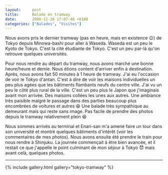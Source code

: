 ```yaml
---
layout:     post
title:      Balade en tramway
date:       2008-12-28 17:07:48 +0100
categories: ["Balades", "Visites"]
---
```


Nous avons pris le dernier tramway (pas en heure, mais en existence :wink:) de Tokyo depuis Minowa-bashi pour
aller à Waseda. Waseda est un peu le Kyoto de Tokyo. C'est la cité étudiante de Tokyo. C'est un peu par-là qu'on
retrouve quelques universités.

<!--more-->

Pour nous rendre au départ du tramway, nous avons marché une bonne heure/heure et demie. Nous étions content
d'arriver enfin à destination. Après, nous avons fait 50 minutes à 1 heure de tramway. J'ai eu l'occasion de voir
le Tokyo d'antan. C'est à dire de voir les maisons individuelles un peu plus agées que les bâtiments flambants
neufs du centre ville. J'ai vu un peu le côté plus rural de la ville. C'est un peu plus le Japon que j'imaginais
avant mon arrivée. Des maisons collées les unes aux autres. Une ambiance très paisible malgré le passage dans des
parties beaucoup plus encombrées de voitures et autres :laughing: Une balade très sympathique au demeurant mais qui
reste sans image. Pas facile de prendre des photos depuis le tramway relativement plein :laughing:

Nous sommes arrivés au terminal et Enari-san m'a amené faire un tour dans son université et montré quelques
bâtiments d'intérêt (voir les commentaires de mes photos). Nous avons ensuite été prendre le train pour nous rendre
à Shinjuku. La journée commençait à être bien avancée, et il restait ce que j'appelle le point culminant de mon
séjour à Tokyo :smiling_imp: mais avant celà, quelques photos.

-----

{% include gallery.html gallery="tokyo-tramway" %}